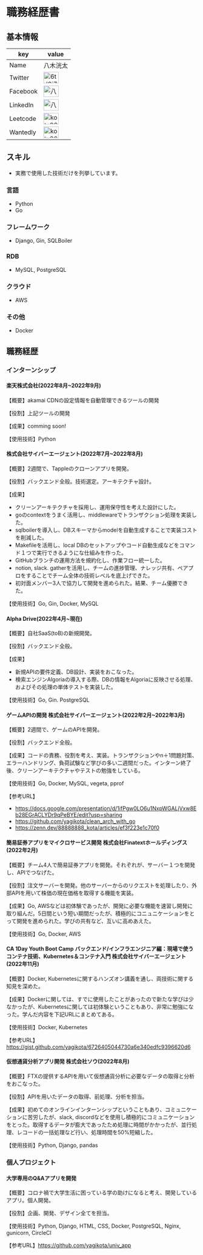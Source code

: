 # 職務経歴書
## 基本情報
|key|value|
|---|-----|
|Name| 八木洸太|
|Twitter|<a href="https://twitter.com/88888888_kota" target="_blank" rel="noopener noreferrer"><img align="center" src="https://raw.githubusercontent.com/rahuldkjain/github-profile-readme-generator/master/src/images/icons/Social/twitter.svg" alt="6tJ9i7CvyWzGM1M" height="30" width="40" /></a>|
|Facebook|<a href="https://fb.com/yagikota888" target="_blank" rel="noopener noreferrer"><img align="center" src="https://raw.githubusercontent.com/rahuldkjain/github-profile-readme-generator/master/src/images/icons/Social/facebook.svg" alt="八木洸太" height="30" width="40" /></a>|
|LinkedIn|<a href="https://linkedin.com/in/yagikota" target="_blank" rel="noopener noreferrer"><img align="center" src="https://raw.githubusercontent.com/rahuldkjain/github-profile-readme-generator/master/src/images/icons/Social/linked-in-alt.svg" alt="八木洸太" height="30" width="40" /></a>|
|Leetcode|<a href="https://www.leetcode.com/kota888" target="_blank" rel="noopener noreferrer"><img align="center" src="https://raw.githubusercontent.com/rahuldkjain/github-profile-readme-generator/master/src/images/icons/Social/leet-code.svg" alt="kota888" height="30" width="40" /></a>|
|Wantedly|<a href="https://www.wantedly.com/id/kouta_yagi_b" target="_blank" rel="noopener noreferrer"><img align="center" src="https://user-images.githubusercontent.com/69202609/156877062-62d11efc-3f4c-4e70-9310-836bc599f416.png" alt="kota888" height="30" width="40" /></a>|
## スキル
* 実務で使用した技術だけを列挙しています。
### 言語
* Python
* Go
### フレームワーク
* Django, Gin, SQLBoiler

### RDB
* MySQL, PostgreSQL

### クラウド
* AWS

### その他
* Docker

## 職務経歴
### インターンシップ
#### 楽天株式会社(2022年8月~2022年9月)
【概要】akamai CDNの設定情報を自動管理できるツールの開発

【役割】上記ツールの開発

【成果】comming soon!

【使用技術】Python


#### 株式会社サイバーエージェント(2022年7月~2022年8月)
【概要】2週間で、Tappleのクローンアプリを開発。

【役割】バックエンド全般。技術選定。アーキテクチャ設計。

【成果】
* クリーンアーキテクチャを採用し、運用保守性を考えた設計にした。
* goのcontextをうまく活用し、middlewareでトランザクション処理を実装した。
* sqlboilerを導入し、DBスキーマからmodelを自動生成することで実装コストを削減した。
* Makefileを活用し、local DBのセットアップやコード自動生成などをコマンド１つで実行できるようにな仕組みを作った。
* GitHubブランチの運用方法を規約化し、作業フロー統一した。
* notion, slack. gatherを活用し、チームの進捗管理、ナレッジ共有、ペアプロをすることでチーム全体の技術レベルを底上げできた。
* 初対面メンバー3人で協力して開発を進められた。結果、チーム優勝できた。

【使用技術】Go, Gin, Docker, MySQL

#### Alpha Drive(2022年4月~現在)
【概要】自社SaaS(toB)の新規開発。

【役割】バックエンド全般。

【成果】
* 新規APIの要件定義、DB設計、実装をおこなった。
* 検索エンジンAlgoriaの導入する際、DBの情報をAlgoriaに反映させる処理、およびその処理の単体テストを実装した。

【使用技術】Go, Gin. PostgreSQL



#### ゲームAPIの開発 株式会社サイバーエージェント(2022年2月~2022年3月)
【概要】2週間で、ゲームのAPIを開発。

【役割】バックエンド全般。

【成果】コードの責務、役割を考え、実装。トランザクションやn＋1問題対策、エラーハンドリング、負荷試験など学びの多い二週間だった。インターン終了後、クリーンアーキテクチャやテストの勉強をしている。

【使用技術】Go, Docker, MySQL, vegeta, pprof

【参考URL】
* https://docs.google.com/presentation/d/1ifPgw0LO6u1NxpWGALjVxw8Eb28EGrACLYDr9qPeBYE/edit?usp=sharing
* https://github.com/yagikota/clean_arch_with_go
* https://zenn.dev/88888888_kota/articles/ef3f223e1c70f0


#### 簡易証券アプリをマイクロサービス開発 株式会社Finatextホールディングス(2022年2月)
【概要】チーム4人で簡易証券アプリを開発。それぞれが、サーバー１つを開発し、APIでつなげた。

【役割】注文サーバーを開発。他のサーバーからのリクエストを処理したり、外部APIを用いて株価の現在価格を取得する機能を実装。

【成果】Go, AWSなどは初体験であったが、開発に必要な機能を速習し開発に取り組んだ。5日間という短い期間だったが、積極的にコニュニケーションをとって開発を進められた。学びの共有など、互いに高めあえた。

【使用技術】Go, Docker, AWS

#### CA 1Day Youth Boot Camp バックエンド/インフラエンジニア編：現場で使うコンテナ技術、Kubernetes＆コンテナ入門 株式会社サイバーエージェント(2022年11月)
【概要】Docker, Kubernetesに関するハンズオン講義を通し、両技術に関する知見を深めた。

【成果】Dockerに関しては、すでに使用したことがあったので新たな学びは少なかったが、Kubernetesに関しては初体験ということもあり、非常に勉強になった。学んだ内容を下記URLにまとめてある。

【使用技術】Docker, Kubernetes

【参考URL】https://gist.github.com/yagikota/6726405044730a6e340edfc9396620d6

#### 仮想通貨分析アプリ開発 株式会社ソウ(2022年8月)
【概要】FTXの提供するAPIを用いて仮想通貨分析に必要なデータの取得と分析をおこなった。

【役割】APIを用いたデータの取得、前処理、分析を担当。

【成果】初めてのオンラインインターンシップということもあり、コミュニケーションに苦労したが、slack, discordなどを使用し積極的にコミュニケーションをとった。取得するデータが膨大であったため処理に時間がかかったが、並行処理、レコードの一括処理など行い、処理時間を50%短縮した。

【使用技術】Python, Django, pandas

### 個人プロジェクト
#### 大学専用のQ&Aアプリを開発
【概要】コロナ禍で大学生活に困っている学の助けになると考え、開発しているアプリ。個人開発。

【役割】企画、開発、デザイン全てを担当。

【使用技術】Python, Django, HTML, CSS, Docker, PostgreSQL, Nginx, gunicorn, CircleCI

【参考URL】https://github.com/yagikota/univ_app

